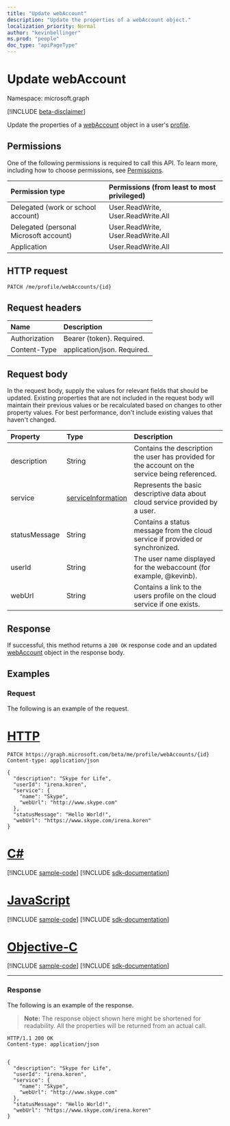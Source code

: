 ```yaml
---
title: "Update webAccount"
description: "Update the properties of a webAccount object."
localization_priority: Normal
author: "kevinbellinger"
ms.prod: "people"
doc_type: "apiPageType"
---
```


# Update webAccount

Namespace: microsoft.graph

[!INCLUDE [beta-disclaimer](../../includes/beta-disclaimer.md)]

Update the properties of a [webAccount](../resources/webaccount.md) object in a user's [profile](../resources/profile.md).

## Permissions

One of the following permissions is required to call this API. To learn more, including how to choose permissions, see [Permissions](/graph/permissions-reference).

| Permission type                        | Permissions (from least to most privileged) |
|:---------------------------------------|:--------------------------------------------|
| Delegated (work or school account)     | User.ReadWrite, User.ReadWrite.All          |
| Delegated (personal Microsoft account) | User.ReadWrite, User.ReadWrite.All          |
| Application                            | User.ReadWrite.All                          |

## HTTP request

<!-- { "blockType": "ignored" } -->

```http
PATCH /me/profile/webAccounts/{id}
```

## Request headers

| Name           |Description                  |
|:---------------|:----------------------------|
| Authorization  | Bearer {token}. Required.   |
| Content-Type   | application/json. Required. |

## Request body

In the request body, supply the values for relevant fields that should be updated. Existing properties that are not included in the request body will maintain their previous values or be recalculated based on changes to other property values. For best performance, don't include existing values that haven't changed.

| Property     | Type                                                    | Description                                                                                     |
|:-------------|:--------------------------------------------------------|:------------------------------------------------------------------------------------------------|
|description   |String                                                   | Contains the description the user has provided for the account on the service being referenced. |
|service       |[serviceInformation](../resources/serviceinformation.md) | Represents the basic descriptive data about cloud service provided by a user.                   |
|statusMessage |String                                                   | Contains a status message from the cloud service if provided or synchronized.                   |
|userId        |String                                                   | The user name  displayed for the webaccount (for example, @kevinb).                                       |
|webUrl        |String                                                   | Contains a link to the users profile on the cloud service if one exists.                        |

## Response

If successful, this method returns a `200 OK` response code and an updated [webAccount](../resources/webaccount.md) object in the response body.

## Examples

### Request

The following is an example of the request.

# [HTTP](#tab/http)
<!-- {
  "blockType": "request",
  "name": "update_webaccount"
}-->

```http
PATCH https://graph.microsoft.com/beta/me/profile/webAccounts/{id}
Content-type: application/json

{
  "description": "Skype for Life",
  "userId": "irena.koren",
  "service": {
    "name": "Skype",
    "webUrl": "http://www.skype.com"
  },
  "statusMessage": "Hello World!",
  "webUrl": "https://www.skype.com/irena.koren"
}
```
# [C#](#tab/csharp)
[!INCLUDE [sample-code](../includes/snippets/csharp/update-webaccount-csharp-snippets.md)]
[!INCLUDE [sdk-documentation](../includes/snippets/snippets-sdk-documentation-link.md)]

# [JavaScript](#tab/javascript)
[!INCLUDE [sample-code](../includes/snippets/javascript/update-webaccount-javascript-snippets.md)]
[!INCLUDE [sdk-documentation](../includes/snippets/snippets-sdk-documentation-link.md)]

# [Objective-C](#tab/objc)
[!INCLUDE [sample-code](../includes/snippets/objc/update-webaccount-objc-snippets.md)]
[!INCLUDE [sdk-documentation](../includes/snippets/snippets-sdk-documentation-link.md)]

---


### Response

The following is an example of the response.

> **Note:** The response object shown here might be shortened for readability. All the properties will be returned from an actual call.

<!-- {
  "blockType": "response",
  "truncated": true,
  "@odata.type": "microsoft.graph.webAccount",
  "baseType": "microsoft.graph.itemfacet",
  "keyProperty": "id"
} -->

```http
HTTP/1.1 200 OK
Content-type: application/json


{
  "description": "Skype for Life",
  "userId": "irena.koren",
  "service": {
    "name": "Skype",
    "webUrl": "http://www.skype.com"
  },
  "statusMessage": "Hello World!",
  "webUrl": "https://www.skype.com/irena.koren"
}

```

<!-- uuid: 16cd6b66-4b1a-43a1-adaf-3a886856ed98
2019-02-04 14:57:30 UTC -->
<!-- {
  "type": "#page.annotation",
  "description": "Update webaccount",
  "keywords": "",
  "section": "documentation",
  "tocPath": ""
}-->

